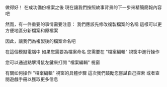 做得好！
在成功備份檔案之後
現在讓我們按照故事背景的下一步來精簡簡報內容吧

然而，有一件重要的事情需要注意：
我們應該先修改複製檔案的名稱
這樣可以更方便地區分新檔案和原檔案

因此，讓我們為複製後的檔案命名吧

在這個模擬電腦中
如果您需要為檔案命名
您需要在 "檔案編輯" 視窗中進行操作

您可以通過點擊滑鼠左鍵來打開 "檔案編輯" 視窗

有關如何操作 "檔案編輯" 視窗的具體步驟
這次我們鼓勵您嘗試自己探索
或者查閱遊戲手冊以獲取更多信息